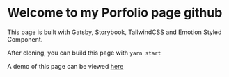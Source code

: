 # Welcome to my Porfolio page github
This page is built with Gatsby, Storybook, TailwindCSS and Emotion Styled Component.

After cloning, you can build this page with `yarn start`

A demo of this page can be viewed [here](https://ecommerce-dreamofi.vercel.app/)

